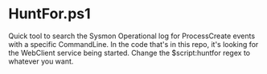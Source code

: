 # HuntFor.ps1
Quick tool to search the Sysmon Operational log for ProcessCreate events with a specific CommandLine.
In the code that's in this repo, it's looking for the WebClient service being started.  Change the $script:huntfor regex to whatever you want.
